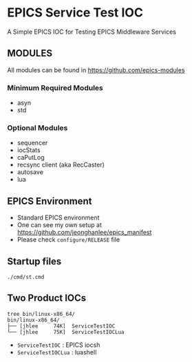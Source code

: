 EPICS Service Test IOC
===
A Simple EPICS IOC for Testing EPICS Middleware Services

## MODULES
All modules can be found in https://github.com/epics-modules

### Minimum Required Modules
* asyn
* std

### Optional Modules
* sequencer
* iocStats
* caPutLog
* recsync client (aka RecCaster)
* autosave
* lua


## EPICS Environment
* Standard EPICS environment
* One can see my own setup at https://github.com/jeonghanlee/epics_manifest
* Please check `configure/RELEASE` file


## Startup files


```
./cmd/st.cmd
```


## Two Product IOCs

```
tree bin/linux-x86_64/
bin/linux-x86_64/
├── [jhlee     74K]  ServiceTestIOC
└── [jhlee     75K]  ServiceTestIOCLua

```

* `ServiceTestIOC` : EPICS iocsh
* `ServiceTestIOCLua` : luashell
